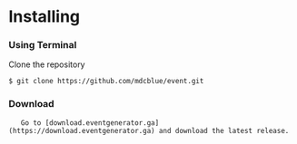 # Installing

### Using Terminal

Clone the repository

```text
$ git clone https://github.com/mdcblue/event.git
```

### Download

       Go to [download.eventgenerator.ga](https://download.eventgenerator.ga) and download the latest release.

```text

```

